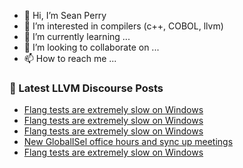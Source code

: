 - 👋 Hi, I’m Sean Perry
- 👀 I’m interested in compilers (c++, COBOL, llvm)
- 🌱 I’m currently learning ...
- 💞️ I’m looking to collaborate on ...
- 📫 How to reach me ...

<!---
s66perry/s66perry is a ✨ special ✨ repository because its `README.md` (this file) appears on your GitHub profile.
You can click the Preview link to take a look at your changes.
--->
### 📕 Latest LLVM Discourse Posts

<!-- DISCOURSE-LLVM:START -->
- [Flang tests are extremely slow on Windows](https://discourse.llvm.org/t/flang-tests-are-extremely-slow-on-windows/78591?page=2#post_22)
- [Flang tests are extremely slow on Windows](https://discourse.llvm.org/t/flang-tests-are-extremely-slow-on-windows/78591?page=2#post_21)
- [Flang tests are extremely slow on Windows](https://discourse.llvm.org/t/flang-tests-are-extremely-slow-on-windows/78591#post_20)
- [New GlobalISel office hours and sync up meetings](https://discourse.llvm.org/t/new-globalisel-office-hours-and-sync-up-meetings/74162#post_13)
- [Flang tests are extremely slow on Windows](https://discourse.llvm.org/t/flang-tests-are-extremely-slow-on-windows/78591#post_19)
<!-- DISCOURSE-LLVM:END -->
